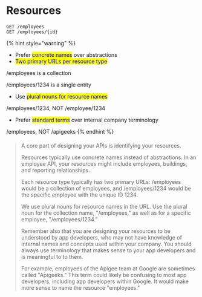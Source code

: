 # Resources

```
GET /employees
GET /employees/{id}
```

{% hint style="warning" %}
* Prefer <mark style="color:blue;">concrete names</mark> over abstractions&#x20;
* <mark style="color:blue;">Two primary URLs per resource type</mark>&#x20;

&#x20;      /employees is a collection&#x20;

&#x20;      /employees/1234 is a single entity&#x20;

* Use <mark style="color:blue;">plural nouns for resource names</mark>&#x20;

&#x20;      /employees/1234, NOT /employee/1234&#x20;

* Prefer <mark style="color:blue;">standard terms</mark> over internal company terminology&#x20;

&#x20;      /employees, NOT /apigeeks
{% endhint %}

####

> A core part of designing your APIs is identifying your resources.&#x20;
>
> Resources typically use concrete names instead of abstractions. In an employee API, your resources might include employees, buildings, and reporting relationships.&#x20;
>
> Each resource type typically has two primary URLs: /employees would be a collection of employees, and /employees/1234 would be the specific employee with the unique ID 1234.&#x20;
>
> We use plural nouns for resource names in the URL. Use the plural noun for the collection name, "/employees," as well as for a specific employee, "/employees/1234."&#x20;
>
> Remember also that you are designing your resources to be understood by app developers, who may not have knowledge of internal names and concepts used within your company. You should always use terminology that makes sense to your app developers and is meaningful to to them.&#x20;
>
> For example, employees of the Apigee team at Google are sometimes called "Apigeeks." This term could likely be confusing to most app developers, including app developers within Google. It would make more sense to name the resource "employees."
